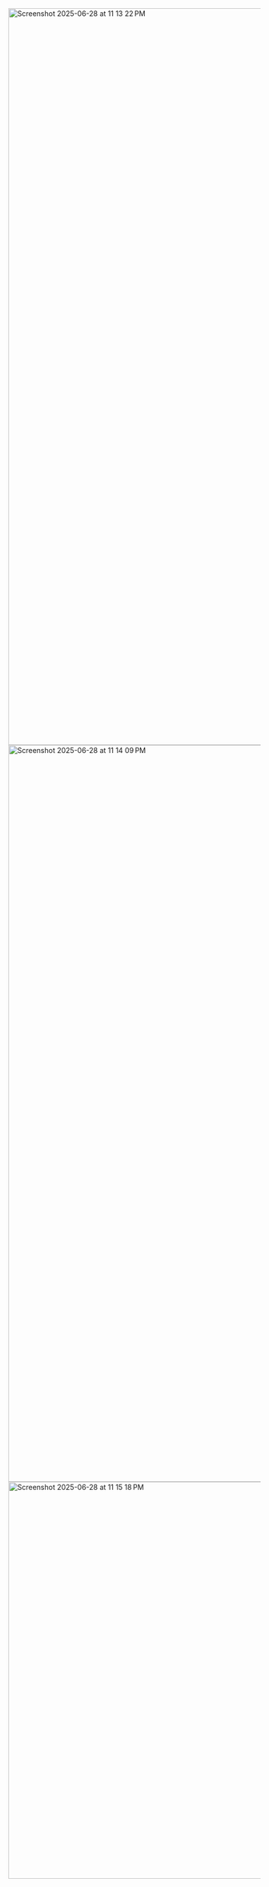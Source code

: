 <img width="1470" alt="Screenshot 2025-06-28 at 11 13 22 PM" src="https://github.com/user-attachments/assets/11bad315-b99d-41a3-8500-9036da7b85d6" />
<img width="1470" alt="Screenshot 2025-06-28 at 11 14 09 PM" src="https://github.com/user-attachments/assets/346d30fc-8a67-43cd-80ce-bd41e2ce5395" />
<img width="792" alt="Screenshot 2025-06-28 at 11 15 18 PM" src="https://github.com/user-attachments/assets/4b356715-8cd9-4b42-80c3-1daa5dfdad76" />
